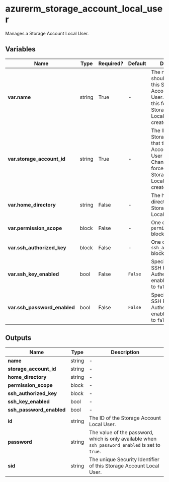 # azurerm_storage_account_local_user

Manages a Storage Account Local User.

## Variables

| Name | Type | Required? |  Default  |  Description |
| ---- | ---- | --------- |  ----------- | ----------- |
| **var.name** | string | True | -  |  The name which should be used for this Storage Account Local User. Changing this forces a new Storage Account Local User to be created. | 
| **var.storage_account_id** | string | True | -  |  The ID of the Storage Account that this Storage Account Local User resides in. Changing this forces a new Storage Account Local User to be created. | 
| **var.home_directory** | string | False | -  |  The home directory of the Storage Account Local User. | 
| **var.permission_scope** | block | False | -  |  One or more `permission_scope` blocks. | 
| **var.ssh_authorized_key** | block | False | -  |  One or more `ssh_authorized_key` blocks. | 
| **var.ssh_key_enabled** | bool | False | `False`  |  Specifies whether SSH Key Authentication is enabled. Defaults to `false`. | 
| **var.ssh_password_enabled** | bool | False | `False`  |  Specifies whether SSH Password Authentication is enabled. Defaults to `false`. | 



## Outputs

| Name | Type | Description |
| ---- | ---- | --------- | 
| **name** | string  | - | 
| **storage_account_id** | string  | - | 
| **home_directory** | string  | - | 
| **permission_scope** | block  | - | 
| **ssh_authorized_key** | block  | - | 
| **ssh_key_enabled** | bool  | - | 
| **ssh_password_enabled** | bool  | - | 
| **id** | string  | The ID of the Storage Account Local User. | 
| **password** | string  | The value of the password, which is only available when `ssh_password_enabled` is set to `true`. | 
| **sid** | string  | The unique Security Identifier of this Storage Account Local User. | 